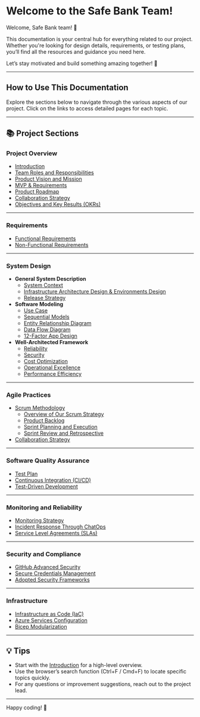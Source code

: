 # Welcome to the Safe Bank Team!

Welcome, Safe Bank team! 🚀

This documentation is your central hub for everything related to our project. Whether you're looking for design details, requirements, or testing plans, you’ll find all the resources and guidance you need here.

Let’s stay motivated and build something amazing together! 💪

---

## How to Use This Documentation

Explore the sections below to navigate through the various aspects of our project. Click on the links to access detailed pages for each topic.

---

## 📚 Project Sections

### **Project Overview**
- [Introduction](introduction.md)
- [Team Roles and Responsibilities](team-overview.md)
- [Product Vision and Mission](product-vision-mission.md)
- [MVP & Requirements](mvp.md)
- [Product Roadmap](roadmap.md)
- [Collaboration Strategy](collaboration.md)
- [Objectives and Key Results (OKRs)](okrs.md)

---

### **Requirements**
- ⁠[Functional Requirements](functional-requirements.md)
- [Non-Functional Requirements](nrf.md)
---

### **System Design**
- **General System Description**
  - [System Context](system-context.md)
  - [Infrastructure Architecture Design & Environments Design](infrastructure-architecture.md)
  - [Release Strategy](release-strategy.md)
- **Software Modeling**
  - [Use Case](use-case-model.md)
  - [Sequential Models](sequential.md)
  - [Entity Relationship Diagram](entity-relationship-diagram.md)
  - [Data Flow Diagram](data-flow-diagram.md)
  - [12-Factor App Design](twelve-factor-design.md)
- **Well-Architected Framework**
  - [Reliability](reliability.md)
  - [Security](security.md)
  - [Cost Optimization](cost-optimization.md)
  - [Operational Excellence](operational-excellence.md)
  - [Performance Efficiency](performance-efficiency.md)

---

### **Agile Practices**

- [Scrum Methodology](scrum-methodology.md)
  - [Overview of Our Scrum Strategy](scrum-methodology.md#overview-of-our-scrum-strategy)
  - [Product Backlog](scrum-methodology.md#product-backlog)
  - [Sprint Planning and Execution](scrum-methodology.md#sprint-planning-and-execution)
  - [Sprint Review and Retrospective](scrum-methodology.md#sprint-review-and-retrospective)
- [Collaboration Strategy](collaboration-strategy.md)

---

### **Software Quality Assurance**
- [Test Plan](test-plan.md)
- [Continuous Integration (CI/CD)](ci-cd-strategy.md)
- [Test-Driven Development](tdd-strategy.md)

---

### **Monitoring and Reliability**
- [Monitoring Strategy](monitoring-strategy.md)
- [Incident Response Through ChatOps](incident-response.md)
- [Service Level Agreements (SLAs)](sla.md)

---

### **Security and Compliance**
- [GitHub Advanced Security](github-security.md)
- [Secure Credentials Management](credentials-management.md)
- [Adopted Security Frameworks](security-frameworks.md)

---

### **Infrastructure**
- [Infrastructure as Code (IaC)](iac-strategy.md)
- [Azure Services Configuration](azure-services.md)
- [Bicep Modularization](bicep-modularization.md)

---


## 💡 Tips
- Start with the [Introduction](introduction.md) for a high-level overview.
- Use the browser’s search function (Ctrl+F / Cmd+F) to locate specific topics quickly.
- For any questions or improvement suggestions, reach out to the project lead.

---

Happy coding! 🎉
